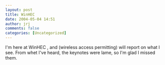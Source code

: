 ```yaml
---
layout: post
title: WinHEC
date: 2004-05-04 14:51
author: jrj
comments: false
categories: [Uncategorized]
---
```

I'm here at WinHEC , and (wireless access permitting) will report on what I see. From whet I've heard, the keynotes were lame, so I'm glad I missed them.

